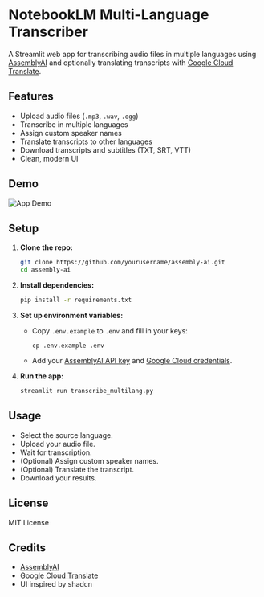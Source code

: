 # NotebookLM Multi-Language Transcriber

A Streamlit web app for transcribing audio files in multiple languages using [AssemblyAI](https://www.assemblyai.com/) and optionally translating transcripts with [Google Cloud Translate](https://cloud.google.com/translate).

## Features

- Upload audio files (`.mp3`, `.wav`, `.ogg`)
- Transcribe in multiple languages
- Assign custom speaker names
- Translate transcripts to other languages
- Download transcripts and subtitles (TXT, SRT, VTT)
- Clean, modern UI

## Demo

![App Demo](docs/screenshot.png)

## Setup

1. **Clone the repo:**
   ```bash
   git clone https://github.com/yourusername/assembly-ai.git
   cd assembly-ai
   ```

2. **Install dependencies:**
   ```bash
   pip install -r requirements.txt
   ```

3. **Set up environment variables:**
   - Copy `.env.example` to `.env` and fill in your keys:
     ```
     cp .env.example .env
     ```
   - Add your [AssemblyAI API key](https://www.assemblyai.com/) and [Google Cloud credentials](https://cloud.google.com/translate/docs/setup).

4. **Run the app:**
   ```bash
   streamlit run transcribe_multilang.py
   ```

## Usage

- Select the source language.
- Upload your audio file.
- Wait for transcription.
- (Optional) Assign custom speaker names.
- (Optional) Translate the transcript.
- Download your results.

## License

MIT License

## Credits

- [AssemblyAI](https://www.assemblyai.com/)
- [Google Cloud Translate](https://cloud.google.com/translate)
- UI inspired by shadcn 